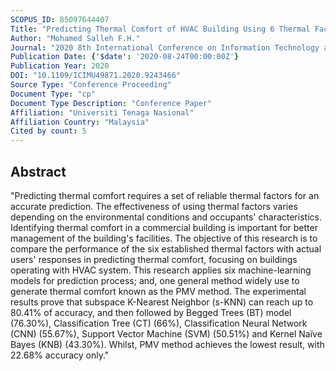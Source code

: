 ```yaml
---
SCOPUS_ID: 85097644407
Title: "Predicting Thermal Comfort of HVAC Building Using 6 Thermal Factors"
Author: "Mohamed Salleh F.H."
Journal: "2020 8th International Conference on Information Technology and Multimedia, ICIMU 2020"
Publication Date: {'$date': '2020-08-24T00:00:00Z'}
Publication Year: 2020
DOI: "10.1109/ICIMU49871.2020.9243466"
Source Type: "Conference Proceeding"
Document Type: "cp"
Document Type Description: "Conference Paper"
Affiliation: "Universiti Tenaga Nasional"
Affiliation Country: "Malaysia"
Cited by count: 5
---
```


## Abstract
"Predicting thermal comfort requires a set of reliable thermal factors for an accurate prediction. The effectiveness of using thermal factors varies depending on the environmental conditions and occupants' characteristics. Identifying thermal comfort in a commercial building is important for better management of the building's facilities. The objective of this research is to compare the performance of the six established thermal factors with actual users' responses in predicting thermal comfort, focusing on buildings operating with HVAC system. This research applies six machine-learning models for prediction process; and, one general method widely use to generate thermal comfort known as the PMV method. The experimental results prove that subspace K-Nearest Neighbor (s-KNN) can reach up to 80.41% of accuracy, and then followed by Begged Trees (BT) model (76.30%), Classification Tree (CT) (66%), Classification Neural Network (CNN) (55.67%), Support Vector Machine (SVM) (50.51%) and Kernel Naïve Bayes (KNB) (43.30%). Whilst, PMV method achieves the lowest result, with 22.68% accuracy only."
